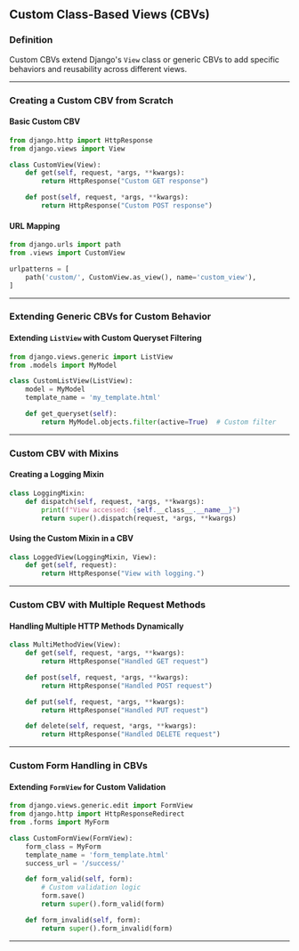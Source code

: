 ## **Custom Class-Based Views (CBVs)**  

### **Definition**  
Custom CBVs extend Django's `View` class or generic CBVs to add specific behaviors and reusability across different views.

---

### **Creating a Custom CBV from Scratch**  

#### **Basic Custom CBV**  
```python
from django.http import HttpResponse
from django.views import View

class CustomView(View):
    def get(self, request, *args, **kwargs):
        return HttpResponse("Custom GET response")

    def post(self, request, *args, **kwargs):
        return HttpResponse("Custom POST response")
```

#### **URL Mapping**  
```python
from django.urls import path
from .views import CustomView

urlpatterns = [
    path('custom/', CustomView.as_view(), name='custom_view'),
]
```

---

### **Extending Generic CBVs for Custom Behavior**  

#### **Extending `ListView` with Custom Queryset Filtering**  
```python
from django.views.generic import ListView
from .models import MyModel

class CustomListView(ListView):
    model = MyModel
    template_name = 'my_template.html'

    def get_queryset(self):
        return MyModel.objects.filter(active=True)  # Custom filter
```

---

### **Custom CBV with Mixins**  

#### **Creating a Logging Mixin**  
```python
class LoggingMixin:
    def dispatch(self, request, *args, **kwargs):
        print(f"View accessed: {self.__class__.__name__}")
        return super().dispatch(request, *args, **kwargs)
```

#### **Using the Custom Mixin in a CBV**  
```python
class LoggedView(LoggingMixin, View):
    def get(self, request):
        return HttpResponse("View with logging.")
```

---

### **Custom CBV with Multiple Request Methods**  

#### **Handling Multiple HTTP Methods Dynamically**  
```python
class MultiMethodView(View):
    def get(self, request, *args, **kwargs):
        return HttpResponse("Handled GET request")

    def post(self, request, *args, **kwargs):
        return HttpResponse("Handled POST request")

    def put(self, request, *args, **kwargs):
        return HttpResponse("Handled PUT request")

    def delete(self, request, *args, **kwargs):
        return HttpResponse("Handled DELETE request")
```

---

### **Custom Form Handling in CBVs**  

#### **Extending `FormView` for Custom Validation**  
```python
from django.views.generic.edit import FormView
from django.http import HttpResponseRedirect
from .forms import MyForm

class CustomFormView(FormView):
    form_class = MyForm
    template_name = 'form_template.html'
    success_url = '/success/'

    def form_valid(self, form):
        # Custom validation logic
        form.save()
        return super().form_valid(form)

    def form_invalid(self, form):
        return super().form_invalid(form)
```

---
